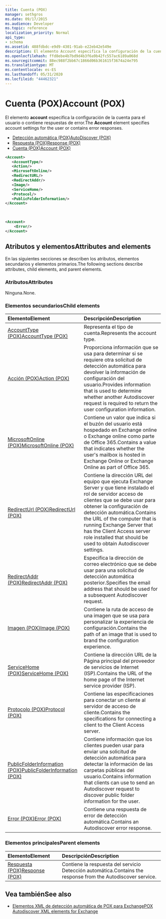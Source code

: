 ```yaml
---
title: Cuenta (POX)
manager: sethgros
ms.date: 09/17/2015
ms.audience: Developer
ms.topic: reference
localization_priority: Normal
api_type:
- schema
ms.assetid: 488fdbdc-e9d9-4301-91ab-e22eb42e549e
description: El elemento Account especifica la configuración de la cuenta para el usuario o contiene respuestas de error.
ms.openlocfilehash: ffd8ebe4b7bd9d4b3f6a9b42fc557ac6189a068d
ms.sourcegitcommit: 88ec988f2bb67c1866d06b361615f3674a24e795
ms.translationtype: MT
ms.contentlocale: es-ES
ms.lasthandoff: 05/31/2020
ms.locfileid: "44462321"
---
```

# <a name="account-pox"></a><span data-ttu-id="c17eb-103">Cuenta (POX)</span><span class="sxs-lookup"><span data-stu-id="c17eb-103">Account (POX)</span></span>

<span data-ttu-id="c17eb-104">El elemento **account** especifica la configuración de la cuenta para el usuario o contiene respuestas de error.</span><span class="sxs-lookup"><span data-stu-id="c17eb-104">The **Account** element specifies account settings for the user or contains error responses.</span></span> 
  
- [<span data-ttu-id="c17eb-105">Detección automática (POX)</span><span class="sxs-lookup"><span data-stu-id="c17eb-105">AutoDiscover (POX)</span></span>](autodiscover-pox.md)
- [<span data-ttu-id="c17eb-106">Respuesta (POX)</span><span class="sxs-lookup"><span data-stu-id="c17eb-106">Response (POX)</span></span>](response-pox.md)
- [<span data-ttu-id="c17eb-107">Cuenta (POX)</span><span class="sxs-lookup"><span data-stu-id="c17eb-107">Account (POX)</span></span>](account-pox.md)
  
```XML
<Account>
   <AccountType/>
   <Action/>
   <MicrosoftOnline/>
   <RedirectURL/>
   <RedirectAddr/>
   <Image/>
   <ServiceHome/>
   <Protocol/>
   <PublicFolderInformation/>
</Account>
```

<br/>

```XML
<Account> 
    <Error/> 
</Account>
```

## <a name="attributes-and-elements"></a><span data-ttu-id="c17eb-108">Atributos y elementos</span><span class="sxs-lookup"><span data-stu-id="c17eb-108">Attributes and elements</span></span>

<span data-ttu-id="c17eb-109">En las siguientes secciones se describen los atributos, elementos secundarios y elementos primarios.</span><span class="sxs-lookup"><span data-stu-id="c17eb-109">The following sections describe attributes, child elements, and parent elements.</span></span>
  
### <a name="attributes"></a><span data-ttu-id="c17eb-110">Atributos</span><span class="sxs-lookup"><span data-stu-id="c17eb-110">Attributes</span></span>

<span data-ttu-id="c17eb-111">Ninguna.</span><span class="sxs-lookup"><span data-stu-id="c17eb-111">None.</span></span>
  
### <a name="child-elements"></a><span data-ttu-id="c17eb-112">Elementos secundarios</span><span class="sxs-lookup"><span data-stu-id="c17eb-112">Child elements</span></span>

|<span data-ttu-id="c17eb-113">**Elemento**</span><span class="sxs-lookup"><span data-stu-id="c17eb-113">**Element**</span></span>|<span data-ttu-id="c17eb-114">**Descripción**</span><span class="sxs-lookup"><span data-stu-id="c17eb-114">**Description**</span></span>|
|:-----|:-----|
|[<span data-ttu-id="c17eb-115">AccountType (POX)</span><span class="sxs-lookup"><span data-stu-id="c17eb-115">AccountType (POX)</span></span>](accounttype-pox.md) <br/> |<span data-ttu-id="c17eb-116">Representa el tipo de cuenta.</span><span class="sxs-lookup"><span data-stu-id="c17eb-116">Represents the account type.</span></span>  <br/> |
|[<span data-ttu-id="c17eb-117">Acción (POX)</span><span class="sxs-lookup"><span data-stu-id="c17eb-117">Action (POX)</span></span>](action-pox.md) <br/> |<span data-ttu-id="c17eb-118">Proporciona información que se usa para determinar si se requiere otra solicitud de detección automática para devolver la información de configuración del usuario.</span><span class="sxs-lookup"><span data-stu-id="c17eb-118">Provides information that is used to determine whether another Autodiscover request is required to return the user configuration information.</span></span>  <br/> |
|[<span data-ttu-id="c17eb-119">MicrosoftOnline (POX)</span><span class="sxs-lookup"><span data-stu-id="c17eb-119">MicrosoftOnline (POX)</span></span>](microsoftonline-pox.md) <br/> |<span data-ttu-id="c17eb-120">Contiene un valor que indica si el buzón del usuario está hospedado en Exchange online o Exchange online como parte de Office 365.</span><span class="sxs-lookup"><span data-stu-id="c17eb-120">Contains a value that indicates whether the user's mailbox is hosted in Exchange Online or Exchange Online as part of Office 365.</span></span>  <br/> |
|[<span data-ttu-id="c17eb-121">RedirectUrl (POX)</span><span class="sxs-lookup"><span data-stu-id="c17eb-121">RedirectUrl (POX)</span></span>](redirecturl-pox.md) <br/> |<span data-ttu-id="c17eb-122">Contiene la dirección URL del equipo que ejecuta Exchange Server y que tiene instalado el rol de servidor acceso de clientes que se debe usar para obtener la configuración de detección automática.</span><span class="sxs-lookup"><span data-stu-id="c17eb-122">Contains the URL of the computer that is running Exchange Server that has the Client Access server role installed that should be used to obtain Autodiscover settings.</span></span>  <br/> |
|[<span data-ttu-id="c17eb-123">RedirectAddr (POX)</span><span class="sxs-lookup"><span data-stu-id="c17eb-123">RedirectAddr (POX)</span></span>](redirectaddr-pox.md) <br/> |<span data-ttu-id="c17eb-124">Especifica la dirección de correo electrónico que se debe usar para una solicitud de detección automática posterior.</span><span class="sxs-lookup"><span data-stu-id="c17eb-124">Specifies the email address that should be used for a subsequent Autodiscover request.</span></span>  <br/> |
|[<span data-ttu-id="c17eb-125">Imagen (POX)</span><span class="sxs-lookup"><span data-stu-id="c17eb-125">Image (POX)</span></span>](image-pox.md) <br/> |<span data-ttu-id="c17eb-126">Contiene la ruta de acceso de una imagen que se usa para personalizar la experiencia de configuración.</span><span class="sxs-lookup"><span data-stu-id="c17eb-126">Contains the path of an image that is used to brand the configuration experience.</span></span>  <br/> |
|[<span data-ttu-id="c17eb-127">ServiceHome (POX)</span><span class="sxs-lookup"><span data-stu-id="c17eb-127">ServiceHome (POX)</span></span>](servicehome-pox.md) <br/> |<span data-ttu-id="c17eb-128">Contiene la dirección URL de la Página principal del proveedor de servicios de Internet (ISP).</span><span class="sxs-lookup"><span data-stu-id="c17eb-128">Contains the URL of the home page of the Internet service provider (ISP).</span></span>  <br/> |
|[<span data-ttu-id="c17eb-129">Protocolo (POX)</span><span class="sxs-lookup"><span data-stu-id="c17eb-129">Protocol (POX)</span></span>](protocol-pox.md) <br/> |<span data-ttu-id="c17eb-130">Contiene las especificaciones para conectar un cliente al servidor de acceso de cliente.</span><span class="sxs-lookup"><span data-stu-id="c17eb-130">Contains the specifications for connecting a client to the Client Access server.</span></span>  <br/> |
|[<span data-ttu-id="c17eb-131">PublicFolderInformation (POX)</span><span class="sxs-lookup"><span data-stu-id="c17eb-131">PublicFolderInformation (POX)</span></span>](publicfolderinformation-pox.md) <br/> |<span data-ttu-id="c17eb-132">Contiene información que los clientes pueden usar para enviar una solicitud de detección automática para detectar la información de las carpetas públicas del usuario.</span><span class="sxs-lookup"><span data-stu-id="c17eb-132">Contains information that clients can use to send an Autodiscover request to discover public folder information for the user.</span></span>  <br/> |
|[<span data-ttu-id="c17eb-133">Error (POX)</span><span class="sxs-lookup"><span data-stu-id="c17eb-133">Error (POX)</span></span>](error-pox.md) <br/> |<span data-ttu-id="c17eb-134">Contiene una respuesta de error de detección automática.</span><span class="sxs-lookup"><span data-stu-id="c17eb-134">Contains an Autodiscover error response.</span></span>  <br/> |
   
### <a name="parent-elements"></a><span data-ttu-id="c17eb-135">Elementos principales</span><span class="sxs-lookup"><span data-stu-id="c17eb-135">Parent elements</span></span>

|<span data-ttu-id="c17eb-136">**Elemento**</span><span class="sxs-lookup"><span data-stu-id="c17eb-136">**Element**</span></span>|<span data-ttu-id="c17eb-137">**Descripción**</span><span class="sxs-lookup"><span data-stu-id="c17eb-137">**Description**</span></span>|
|:-----|:-----|
|[<span data-ttu-id="c17eb-138">Respuesta (POX)</span><span class="sxs-lookup"><span data-stu-id="c17eb-138">Response (POX)</span></span>](response-pox.md) <br/> |<span data-ttu-id="c17eb-139">Contiene la respuesta del servicio Detección automática.</span><span class="sxs-lookup"><span data-stu-id="c17eb-139">Contains the response from the Autodiscover service.</span></span>  <br/> |
   
## <a name="see-also"></a><span data-ttu-id="c17eb-140">Vea también</span><span class="sxs-lookup"><span data-stu-id="c17eb-140">See also</span></span>

- [<span data-ttu-id="c17eb-141">Elementos XML de detección automática de POX para Exchange</span><span class="sxs-lookup"><span data-stu-id="c17eb-141">POX Autodiscover XML elements for Exchange</span></span>](pox-autodiscover-xml-elements-for-exchange.md)

